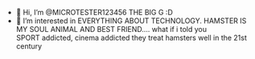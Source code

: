 - 👋 Hi, I’m @MICROTESTER123456 THE BIG G :D
- 👀 I’m interested in EVERYTHING ABOUT TECHNOLOGY.
HAMSTER IS MY SOUL ANIMAL AND BEST FRIEND....
what if i told you  
SPORT addicted, cinema addicted
they treat hamsters well in the 21st century 
